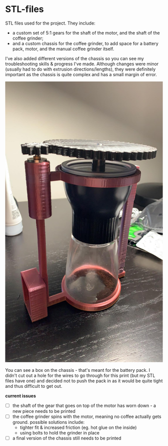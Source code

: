 # STL-files  
STL files used for the project. They include:  
- a custom set of 5:1 gears for the shaft of the motor, and the shaft of the coffee grinder; 
- and a custom chassis for the coffee grinder, to add space for a battery pack, motor, and the manual coffee grinder itself.  

I've also added different versions of the chassis so you can see my troubleshooting skills & progress I've made. Although changes were minor (usually had to do with extrusion directions/lengths), they were definitely important as the chassis is quite complex and has a small margin of error.  

![image test](coffee-grinder.jpg)

You can see a box on the chassis - that's meant for the battery pack. I didn't cut out a hole for the wires to go through for this print (but my STL files have one) and decided not to push the pack in as it would be quite tight and thus difficult to get out.  

**current issues**  
- [ ] the shaft of the gear that goes on top of the motor has worn down - a new piece needs to be printed 
- [ ] the coffee grinder spins with the motor, meaning no coffee actually gets ground. possible solutions include:
  - tighter fit & increased friction (eg. hot glue on the inside)
  - using bolts to hold the grinder in place 
- [ ] a final version of the chassis still needs to be printed
